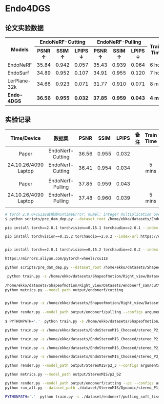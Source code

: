 # Endo4DGS

## 论文实验数据

<table>
  <tr>
    <th rowspan="2">Models</th>
    <th colspan="3">EndoNeRF-Cutting</th>
    <th colspan="3">EndoNeRF-Pulling</th>
    <th rowspan="2">Training Time ↓</th>
    <th rowspan="2">FPS ↑</th>
    <th rowspan="2">GPU Usage ↑</th>
  </tr>
  <tr>
    <th>PSNR ↑</th>
    <th>SSIM ↑</th>
    <th>LPIPS ↓</th>
    <th>PSNR ↑</th>
    <th>SSIM ↑</th>
    <th>LPIPS ↓</th>
  </tr>
  <tr>
    <td>EndoNeRF</td>
    <td>35.84</td>
    <td>0.942</td>
    <td>0.057</td>
    <td>35.43</td>
    <td>0.939</td>
    <td>0.064</td>
    <td>6 hours</td>
    <td>0.2</td>
    <td>4 GB</td>
  </tr>
  <tr>
    <td>EndoSurf</td>
    <td>34.89</td>
    <td>0.952</td>
    <td>0.107</td>
    <td>34.91</td>
    <td>0.955</td>
    <td>0.120</td>
    <td>7 hours</td>
    <td>0.04</td>
    <td>17 GB</td>
  </tr>
  <tr>
    <td>LerPlane-32k</td>
    <td>34.66</td>
    <td>0.923</td>
    <td>0.071</td>
    <td>31.77</td>
    <td>0.910</td>
    <td>0.071</td>
    <td>8 mins</td>
    <td>1.5</td>
    <td>20 GB</td>
  </tr>
  <tr>
    <td><strong>Endo-4DGS</strong></td>
    <td><strong>36.56</strong></td>
    <td><strong>0.955</strong></td>
    <td><strong>0.032</strong></td>
    <td><strong>37.85</strong></td>
    <td><strong>0.959</strong></td>
    <td><strong>0.043</strong></td>
    <td><strong>4 mins</strong></td>
    <td><strong>100</strong></td>
    <td><strong>4 GB</strong></td>
  </tr>
</table>


## 实验记录

|     Time/Device      |      数据集      | PSNR  | SSIM  | LPIPS | 备注 | Train Time | GPU Memory | 迭代次数 |
| :------------------: | :--------------: | :---: | :---: | :---: | ---- | :--------: | :--------: | :------: |
|        Paper         | EndoNerf-Cutting | 36.56 | 0.955 | 0.032 |      |            |            |          |
| 24.10.26/4090 Laptop | EndoNerf-Cutting | 36.41 | 0.954 | 0.034 |      |   5 mins   |    5 GB    |  1K+3K   |
|                      |                  |       |       |       |      |            |            |          |
|        Paper         | EndoNerf-Pulling | 37.85 | 0.959 | 0.043 |      |            |            |          |
| 24.10.26/4090 Laptop | EndoNerf-Pulling | 37.48 | 0.960 | 0.039 |      |   5 mins   |    7 GB    |  1K+3K   |
|                      |                  |       |       |       |      |            |            |          |

```bash
# torch 2.0.0+cu118会报错RuntimeError: numel: integer multiplication overflow 更换为2.0.1
$ python scripts/pre_dam_dep.py --dataset_root /home/ekko/datasets/Endo_StereoMIS/Dynamic/stereo_P2_7_555_1165

pip install torch==2.0.1 torchvision==0.15.1 torchaudio==2.0.1 --index-url https://download.pytorch.org/whl/cu118

pip install torchvision==0.15.2 torchaudio==2.0.2 --index-url https://download.pytorch.org/whl/cu118


pip install torch==2.0.1 torchvision==0.15.2 torchaudio==2.0.2 --index-url https://mirrors.aliyun.com/pytorch-wheels/cu118

https://mirrors.aliyun.com/pytorch-wheels/cu118

python scripts/pre_dam_dep.py --dataset_root /home/ekko/datasets/Shapeofmotion/Right_view/Datasets/endonerf_sam/cutting --rgb_paths images

 python train.py -s /home/ekko/datasets/Shapeofmotion/Right_view/Datasets/endonerf_sam/cutting --port 6017 --expname "endonerf/cutting" --configs arguments/endonerf.py  3000
 
/home/ekko/datasets/Shapeofmotion/Right_view/Datasets/endonerf_sam/cutting
python metrics.py --model_path output/endonerf/cutting


python train.py -s /home/ekko/datasets/Shapeofmotion/Right_view/Datasets/endonerf_sam/pulling --port 6017 --expname "endonerf/pulling" --configs arguments/endonerf.py 
 
python render.py --model_path output/endonerf/pulling --configs arguments/endonerf.py --skip_train --skip_test
 
$ PYTHONPATH='.'  python train.py -s /home/ekko/datasets/Shapeofmotion/Right_view/Datasets/StereoMIS_sam/stereo_P1_14940_15020 --port 6017 --expname "StereoMIS/p1" --configs arguments/stereomis.py  3000

python train.py -s /home/ekko/datasets/EndoStereoMIS_Choosed/stereo_P2_3_7500_7580 --port 6017 --expname "StereoMIS/p2_3" --configs arguments/stereomis.py 3000

python train.py -s /home/ekko/datasets/EndoStereoMIS_Choosed/stereo_P2_6_9740_9820 --port 6017 --expname "StereoMIS/p2_61" --configs arguments/stereomis.py 2000

python train.py -s /home/ekko/datasets/EndoStereoMIS_Choosed/stereo_P2_6_10050_10130 --port 6017 --expname "StereoMIS/p2_62" --configs arguments/stereomis.py 3000

python train.py -s /home/ekko/datasets/EndoStereoMIS_Choosed/stereo_P3_15140_15230 --port 6017 --expname "StereoMIS/p2_62" --configs arguments/stereomis.py 3000

python render.py --model_path output/StereoMIS/p2_3 --configs arguments/stereomis.py --skip_train --skip_test

python metrics.py --model_path output/StereoMIS/p2_62

python render.py --model_path output/endonerf/cutting --pc --configs arguments/endonerf.py
python run_all.py --dataset_path ./dataset/StereoMIS/Dynamic/stereo_P1_14760_15420

PYTHONPATH='.'  python train.py -s ./dataset/endonerf/pulling_soft_tissues --port 6017 --expname "endonerf/pulling" --configs arguments/endonerf.py 
```

